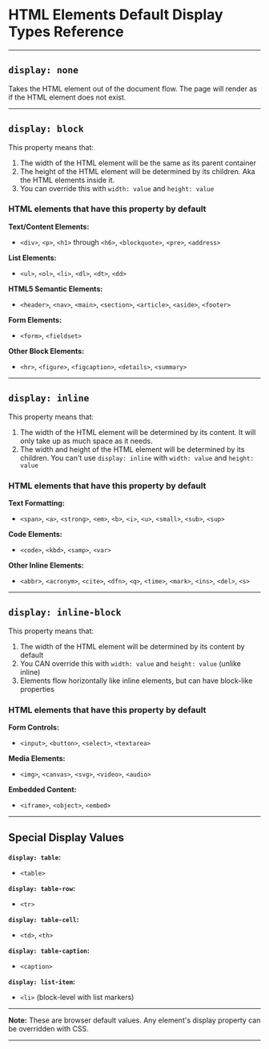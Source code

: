 # HTML Elements Default Display Types Reference
_______________________________________________________________________________
## `display: none`

Takes the HTML element out of the document flow. 
The page will render as if the HTML element does not exist.
_______________________________________________________________________________
## `display: block`

This property means that:
1. The width of the HTML element will be the same as its parent container
2. The height of the HTML element will be determined by its children.
Aka the HTML elements inside it.
3. You can override this with `width: value` and `height: value`

### HTML elements that have this property by default
**Text/Content Elements:**
- `<div>`, `<p>`, `<h1>` through `<h6>`, `<blockquote>`, `<pre>`, `<address>`

**List Elements:**
- `<ul>`, `<ol>`, `<li>`, `<dl>`, `<dt>`, `<dd>`

**HTML5 Semantic Elements:**
- `<header>`, `<nav>`, `<main>`, `<section>`, `<article>`, `<aside>`, `<footer>`

**Form Elements:**
- `<form>`, `<fieldset>`

**Other Block Elements:**
- `<hr>`, `<figure>`, `<figcaption>`, `<details>`, `<summary>`
_______________________________________________________________________________
## `display: inline`

This property means that:
1. The width of the HTML element will be determined by its content.
It will only take up as much space as it needs.
2. The width and height of the HTML element will be determined by its children.
You can't use `display: inline` with `width: value` and `height: value`

### HTML elements that have this property by default
**Text Formatting:**
- `<span>`, `<a>`, `<strong>`, `<em>`, `<b>`, `<i>`, `<u>`, `<small>`, `<sub>`, `<sup>`

**Code Elements:**
- `<code>`, `<kbd>`, `<samp>`, `<var>`

**Other Inline Elements:**
- `<abbr>`, `<acronym>`, `<cite>`, `<dfn>`, `<q>`, `<time>`, `<mark>`, `<ins>`, `<del>`, `<s>`
_______________________________________________________________________________
## `display: inline-block`

This property means that:
1. The width of the HTML element will be determined by its content by default
2. You CAN override this with `width: value` and `height: value` (unlike inline)
3. Elements flow horizontally like inline elements, but can have block-like properties

### HTML elements that have this property by default
**Form Controls:**
- `<input>`, `<button>`, `<select>`, `<textarea>`

**Media Elements:**
- `<img>`, `<canvas>`, `<svg>`, `<video>`, `<audio>`

**Embedded Content:**
- `<iframe>`, `<object>`, `<embed>`
_______________________________________________________________________________
## Special Display Values

**`display: table`:**
- `<table>`

**`display: table-row`:**
- `<tr>`

**`display: table-cell`:**
- `<td>`, `<th>`

**`display: table-caption`:**
- `<caption>`

**`display: list-item`:**
- `<li>` (block-level with list markers)
_______________________________________________________________________________
**Note:** These are browser default values. Any element's display property 
can be overridden with CSS.
_______________________________________________________________________________
